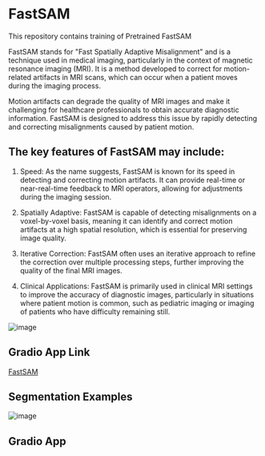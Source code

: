 
# FastSAM

This repository contains training of Pretrained FastSAM

FastSAM stands for "Fast Spatially Adaptive Misalignment" and is a technique used in medical imaging, particularly in the context of magnetic resonance imaging (MRI). It is a method developed to correct for motion-related artifacts in MRI scans, which can occur when a patient moves during the imaging process.

Motion artifacts can degrade the quality of MRI images and make it challenging for healthcare professionals to obtain accurate diagnostic information. FastSAM is designed to address this issue by rapidly detecting and correcting misalignments caused by patient motion.

## The key features of FastSAM may include:

1. Speed: As the name suggests, FastSAM is known for its speed in detecting and correcting motion artifacts. It can provide real-time or near-real-time feedback to MRI operators, allowing for adjustments during the imaging session.

2. Spatially Adaptive: FastSAM is capable of detecting misalignments on a voxel-by-voxel basis, meaning it can identify and correct motion artifacts at a high spatial resolution, which is essential for preserving image quality.

3. Iterative Correction: FastSAM often uses an iterative approach to refine the correction over multiple processing steps, further improving the quality of the final MRI images.

4. Clinical Applications: FastSAM is primarily used in clinical MRI settings to improve the accuracy of diagnostic images, particularly in situations where patient motion is common, such as pediatric imaging or imaging of patients who have difficulty remaining still.

![image](https://github.com/prarthanats/ERA/assets/32382676/692a85ce-3394-4dcb-a614-e07cb3a268e6)

## Gradio App Link

[FastSAM](https://huggingface.co/spaces/PrarthanaTS/fast-sam)

## Segmentation Examples

![image](https://github.com/prarthanats/ERA/assets/32382676/abdc4c67-fc76-43bd-b811-606ea58772c6)

## Gradio App





